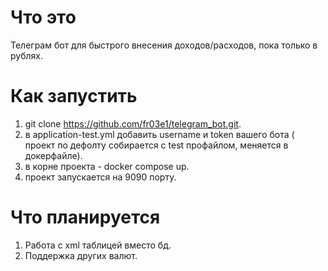# Что это
Телеграм бот для быстрого внесения доходов/расходов, пока только в рублях.

# Как запустить
1) git clone  https://github.com/fr03e1/telegram_bot.git.
2) в application-test.yml добавить username и token вашего бота ( проект по дефолту собирается с test профайлом, меняется в докерфайле).
3) в корне проекта - docker compose up.
4) проект запускается на 9090 порту.

# Что планируется
1) Работа с xml таблицей вместо бд.
2) Поддержка других валют.

